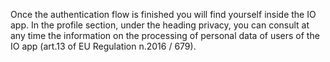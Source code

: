 Once the authentication flow is finished you will find yourself inside the IO app. In the profile section, under the heading privacy, you can consult at any time the information on the processing of personal data of users of the IO app (art.13 of EU Regulation n.2016 / 679).
